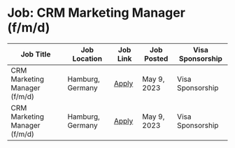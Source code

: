 # Job: CRM Marketing Manager (f/m/d)

| Job Title | Job Location | Job Link | Job Posted | Visa Sponsorship |
| --- | --- | --- | --- | --- |
| CRM Marketing Manager (f/m/d) | Hamburg, Germany | [Apply](https://join.com/companies/container-xchange/7886717-crm-marketing-manager-f-m-d) | May 9, 2023 | Visa Sponsorship |
| CRM Marketing Manager (f/m/d) | Hamburg, Germany | [Apply](https://join.com/companies/container-xchange/7886717-crm-marketing-manager-f-m-d) | May 9, 2023 | Visa Sponsorship |
